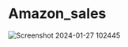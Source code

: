 # Amazon_sales
![Screenshot 2024-01-27 102445](https://github.com/VishalDubey9/Amazon_sales/assets/154626826/78498909-5d1b-4d21-8c7a-d70499f4b6d6)
